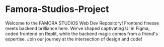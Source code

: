 # Famora-Studios-Project
Welcome to the FAMORA STUDIOS Web Dev Repository! Frontend finesse meets backend brilliance here. We've shaped captivating UI in Figma, coded frontend on Replit, while the backend magic comes from a friend's expertise. Join our journey at the intersection of design and code!
